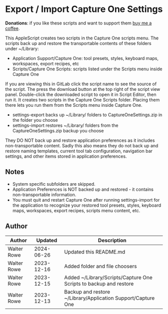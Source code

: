 # Export / Import Capture One Settings

**Donations**: if you like these scripts and want to support them [buy me a coffee](https://buymeacoffee.com/walterrowe).

This AppleScript creates two scripts in the Capture One scripts menu. The scripts back up and restore the transportable contents of these folders under ~/Library:

- Application Support/Capture One: tool presets, styles, keyboard maps, workspaces, export recipes, etc
- Scripts/Capture One Scripts: scripts listed under the Scripts menu inside Capture One

If you are viewing this in GitLab click the script name to see the source of the script. The press the download button at the top right of the script view panel. Double-click the downloaded script to open it in Script Editor, then run it. It creates two scripts in the Capture One Scripts folder. Placing them there lets you run them from the Scripts menu inside Capture One.

- settings-export backs up ~/Library/ folders to CaptureOneSettings.zip in the folder you choose
- settings-import restores ~/Library/ folders from the CaptureOneSettings.zip backup you choose

They DO NOT back up and restore application preferences as it includes non-transportable content. Sadly this also means they do not back up and restore naming templates, current tool tab configuration, navigation bar settings, and other items stored in application preferences.

## Notes

- System specific subfolders are skipped.
- Application Preferences is NOT backed up and restored - it contains non-transportable information.
- You must quit and restart Capture One after running settings-import for the application to recognize your restored tool presets, styles, keyboard maps, workspaces, export recipes, scripts menu content, etc.

## Author

| Author | Updated | Description |
| --- | --- | --- |
| Walter Rowe | 2024-06-26 | Updated this README.md |
| Walter Rowe | 2023-12-16 | Added folder and file choosers |
| Walter Rowe | 2023-12-15 | Added ~/Library/Scripts/Capture One Scripts to backup and restore |
| Walter Rowe | 2023-12-13 | Backup and restore ~/Library/Application Support/Capture One |
